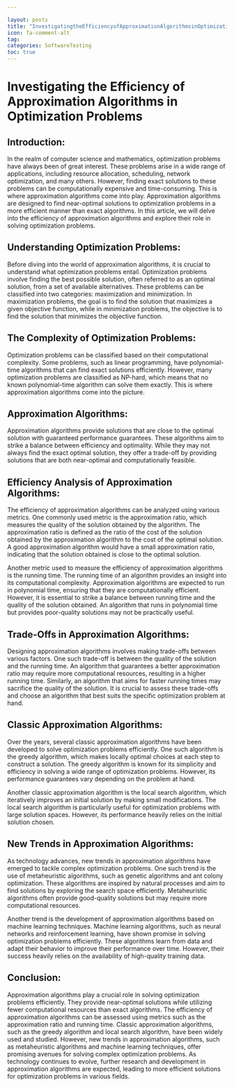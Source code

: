```yaml
---

layout: posts
title: "InvestigatingtheEfficiencyofApproximationAlgorithmsinOptimizationProblems"
icon: fa-comment-alt
tag:      
categories: SoftwareTesting
toc: true
---
```




# Investigating the Efficiency of Approximation Algorithms in Optimization Problems

## Introduction:
In the realm of computer science and mathematics, optimization problems have always been of great interest. These problems arise in a wide range of applications, including resource allocation, scheduling, network optimization, and many others. However, finding exact solutions to these problems can be computationally expensive and time-consuming. This is where approximation algorithms come into play. Approximation algorithms are designed to find near-optimal solutions to optimization problems in a more efficient manner than exact algorithms. In this article, we will delve into the efficiency of approximation algorithms and explore their role in solving optimization problems.

## Understanding Optimization Problems:
Before diving into the world of approximation algorithms, it is crucial to understand what optimization problems entail. Optimization problems involve finding the best possible solution, often referred to as an optimal solution, from a set of available alternatives. These problems can be classified into two categories: maximization and minimization. In maximization problems, the goal is to find the solution that maximizes a given objective function, while in minimization problems, the objective is to find the solution that minimizes the objective function.

## The Complexity of Optimization Problems:
Optimization problems can be classified based on their computational complexity. Some problems, such as linear programming, have polynomial-time algorithms that can find exact solutions efficiently. However, many optimization problems are classified as NP-hard, which means that no known polynomial-time algorithm can solve them exactly. This is where approximation algorithms come into the picture.

## Approximation Algorithms:
Approximation algorithms provide solutions that are close to the optimal solution with guaranteed performance guarantees. These algorithms aim to strike a balance between efficiency and optimality. While they may not always find the exact optimal solution, they offer a trade-off by providing solutions that are both near-optimal and computationally feasible.

## Efficiency Analysis of Approximation Algorithms:
The efficiency of approximation algorithms can be analyzed using various metrics. One commonly used metric is the approximation ratio, which measures the quality of the solution obtained by the algorithm. The approximation ratio is defined as the ratio of the cost of the solution obtained by the approximation algorithm to the cost of the optimal solution. A good approximation algorithm would have a small approximation ratio, indicating that the solution obtained is close to the optimal solution.

Another metric used to measure the efficiency of approximation algorithms is the running time. The running time of an algorithm provides an insight into its computational complexity. Approximation algorithms are expected to run in polynomial time, ensuring that they are computationally efficient. However, it is essential to strike a balance between running time and the quality of the solution obtained. An algorithm that runs in polynomial time but provides poor-quality solutions may not be practically useful.

## Trade-Offs in Approximation Algorithms:
Designing approximation algorithms involves making trade-offs between various factors. One such trade-off is between the quality of the solution and the running time. An algorithm that guarantees a better approximation ratio may require more computational resources, resulting in a higher running time. Similarly, an algorithm that aims for faster running times may sacrifice the quality of the solution. It is crucial to assess these trade-offs and choose an algorithm that best suits the specific optimization problem at hand.

## Classic Approximation Algorithms:
Over the years, several classic approximation algorithms have been developed to solve optimization problems efficiently. One such algorithm is the greedy algorithm, which makes locally optimal choices at each step to construct a solution. The greedy algorithm is known for its simplicity and efficiency in solving a wide range of optimization problems. However, its performance guarantees vary depending on the problem at hand.

Another classic approximation algorithm is the local search algorithm, which iteratively improves an initial solution by making small modifications. The local search algorithm is particularly useful for optimization problems with large solution spaces. However, its performance heavily relies on the initial solution chosen.

## New Trends in Approximation Algorithms:
As technology advances, new trends in approximation algorithms have emerged to tackle complex optimization problems. One such trend is the use of metaheuristic algorithms, such as genetic algorithms and ant colony optimization. These algorithms are inspired by natural processes and aim to find solutions by exploring the search space efficiently. Metaheuristic algorithms often provide good-quality solutions but may require more computational resources.

Another trend is the development of approximation algorithms based on machine learning techniques. Machine learning algorithms, such as neural networks and reinforcement learning, have shown promise in solving optimization problems efficiently. These algorithms learn from data and adapt their behavior to improve their performance over time. However, their success heavily relies on the availability of high-quality training data.

## Conclusion:
Approximation algorithms play a crucial role in solving optimization problems efficiently. They provide near-optimal solutions while utilizing fewer computational resources than exact algorithms. The efficiency of approximation algorithms can be assessed using metrics such as the approximation ratio and running time. Classic approximation algorithms, such as the greedy algorithm and local search algorithm, have been widely used and studied. However, new trends in approximation algorithms, such as metaheuristic algorithms and machine learning techniques, offer promising avenues for solving complex optimization problems. As technology continues to evolve, further research and development in approximation algorithms are expected, leading to more efficient solutions for optimization problems in various fields.